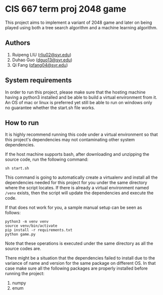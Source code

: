 # CIS 667 term proj 2048 game

This project aims to implement a variant of 2048 game and later on being played using both a tree search algorithm and a machine learning algorithm.

## Authors

1. Ruipeng LIU (rliu02@syr.edu)
2. Duhao Guo (dguo13@syr.edu)
3. Qi Fang (qfang04@syr.edu)

## System requirements

In order to run this project, please make sure that the hosting machine having a python3 installed and be able to build a virtual environment from it. An OS of mac or linux is preferred yet still be able to run on windows only no guarantee whether the start.sh file works.

## How to run

It is highly recommend running this code under a virtual environment so that this project's dependencies may not contaminating other system dependencies.

If the host machine supports bash, after downloading and unzipping the source code, run the following command:

```
sh start.sh
```

This command is going to automatically create a virtualenv and install all the dependencies needed for this project for you under the same directory where the script locates. If there is already a virtual environment named `/venv`  exists, then the script will update the dependencies and execute the code.

If that does not work for you, a sample manual setup can be seen as follows:

```
python3 -m venv venv
source venv/bin/activate
pip install -r requirements.txt
python game.py
```

Note that these operations is executed under the same directory as all the source codes are.

There might be a situation that the dependencies failed to install due to the variance of name and version for the same package on different OS. In that case make sure all the following packages are properly installed before running the project:

1. numpy
2. enum